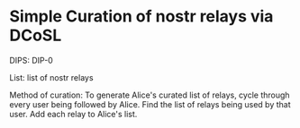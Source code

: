 # Simple Curation of nostr relays via DCoSL

DIPS: DIP-0

List: list of nostr relays

Method of curation: To generate Alice's curated list of relays, cycle through every user being followed by Alice. Find the list of relays being used by that user. Add each relay to Alice's list.
